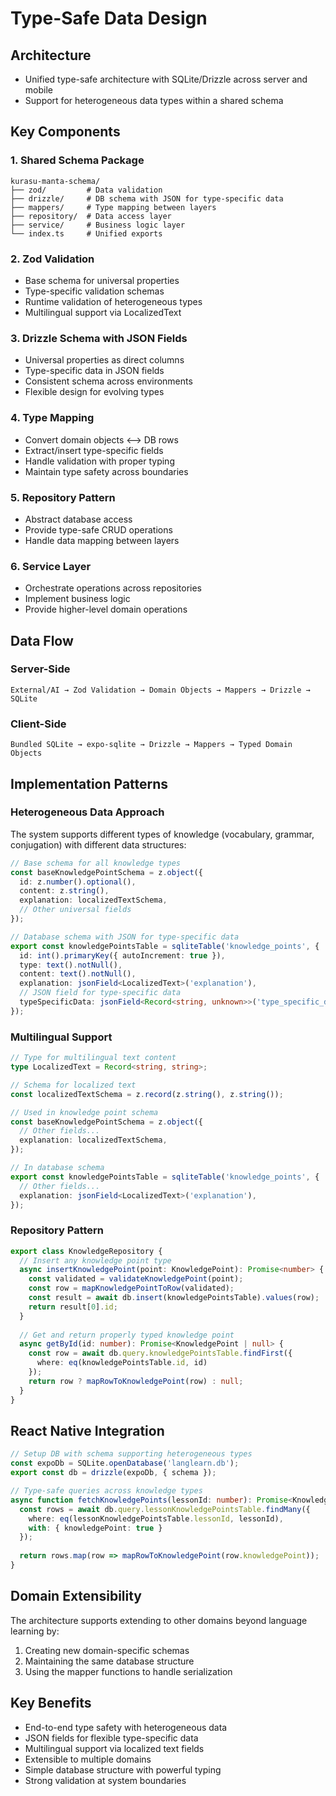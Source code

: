 # Type-Safe Data Design

## Architecture
- Unified type-safe architecture with SQLite/Drizzle across server and mobile
- Support for heterogeneous data types within a shared schema

## Key Components

### 1. Shared Schema Package
```
kurasu-manta-schema/
├── zod/         # Data validation
├── drizzle/     # DB schema with JSON for type-specific data
├── mappers/     # Type mapping between layers
├── repository/  # Data access layer
├── service/     # Business logic layer
└── index.ts     # Unified exports
```

### 2. Zod Validation
- Base schema for universal properties
- Type-specific validation schemas
- Runtime validation of heterogeneous types
- Multilingual support via LocalizedText

### 3. Drizzle Schema with JSON Fields
- Universal properties as direct columns
- Type-specific data in JSON fields
- Consistent schema across environments
- Flexible design for evolving types

### 4. Type Mapping
- Convert domain objects ⟷ DB rows
- Extract/insert type-specific fields
- Handle validation with proper typing
- Maintain type safety across boundaries

### 5. Repository Pattern
- Abstract database access
- Provide type-safe CRUD operations
- Handle data mapping between layers

### 6. Service Layer
- Orchestrate operations across repositories
- Implement business logic
- Provide higher-level domain operations

## Data Flow

### Server-Side
```
External/AI → Zod Validation → Domain Objects → Mappers → Drizzle → SQLite
```

### Client-Side
```
Bundled SQLite → expo-sqlite → Drizzle → Mappers → Typed Domain Objects
```

## Implementation Patterns

### Heterogeneous Data Approach
The system supports different types of knowledge (vocabulary, grammar, conjugation) with different data structures:

```typescript
// Base schema for all knowledge types
const baseKnowledgePointSchema = z.object({
  id: z.number().optional(),
  content: z.string(),
  explanation: localizedTextSchema,
  // Other universal fields
});

// Database schema with JSON for type-specific data
export const knowledgePointsTable = sqliteTable('knowledge_points', {
  id: int().primaryKey({ autoIncrement: true }),
  type: text().notNull(),
  content: text().notNull(),
  explanation: jsonField<LocalizedText>('explanation'),
  // JSON field for type-specific data
  typeSpecificData: jsonField<Record<string, unknown>>('type_specific_data'),
});
```

### Multilingual Support

```typescript
// Type for multilingual text content
type LocalizedText = Record<string, string>;

// Schema for localized text
const localizedTextSchema = z.record(z.string(), z.string());

// Used in knowledge point schema
const baseKnowledgePointSchema = z.object({
  // Other fields...
  explanation: localizedTextSchema,
});

// In database schema
export const knowledgePointsTable = sqliteTable('knowledge_points', {
  // Other fields...
  explanation: jsonField<LocalizedText>('explanation'),
});
```

### Repository Pattern
```typescript
export class KnowledgeRepository {
  // Insert any knowledge point type
  async insertKnowledgePoint(point: KnowledgePoint): Promise<number> {
    const validated = validateKnowledgePoint(point);
    const row = mapKnowledgePointToRow(validated);
    const result = await db.insert(knowledgePointsTable).values(row);
    return result[0].id;
  }
  
  // Get and return properly typed knowledge point
  async getById(id: number): Promise<KnowledgePoint | null> {
    const row = await db.query.knowledgePointsTable.findFirst({
      where: eq(knowledgePointsTable.id, id)
    });
    return row ? mapRowToKnowledgePoint(row) : null;
  }
}
```

## React Native Integration
```typescript
// Setup DB with schema supporting heterogeneous types
const expoDb = SQLite.openDatabase('langlearn.db');
export const db = drizzle(expoDb, { schema });

// Type-safe queries across knowledge types
async function fetchKnowledgePoints(lessonId: number): Promise<KnowledgePoint[]> {
  const rows = await db.query.lessonKnowledgePointsTable.findMany({
    where: eq(lessonKnowledgePointsTable.lessonId, lessonId),
    with: { knowledgePoint: true }
  });
  
  return rows.map(row => mapRowToKnowledgePoint(row.knowledgePoint));
}
```

## Domain Extensibility
The architecture supports extending to other domains beyond language learning by:

1. Creating new domain-specific schemas
2. Maintaining the same database structure
3. Using the mapper functions to handle serialization

## Key Benefits
- End-to-end type safety with heterogeneous data
- JSON fields for flexible type-specific data
- Multilingual support via localized text fields
- Extensible to multiple domains
- Simple database structure with powerful typing
- Strong validation at system boundaries</content>
